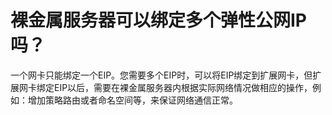 # 裸金属服务器可以绑定多个弹性公网IP吗？<a name="bms_faq_0022"></a>

一个网卡只能绑定一个EIP。您需要多个EIP时，可以将EIP绑定到扩展网卡，但扩展网卡绑定EIP以后，需要在裸金属服务器内根据实际网络情况做相应的操作，例如：增加策略路由或者命名空间等，来保证网络通信正常。

